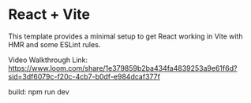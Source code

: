 # React + Vite

This template provides a minimal setup to get React working in Vite with HMR and some ESLint rules.

Video Walkthrough Link: https://www.loom.com/share/1e379859b2ba434fa4839253a9e61f6d?sid=3df6079c-f20c-4cb7-b0df-e984dcaf377f

build: npm run dev



